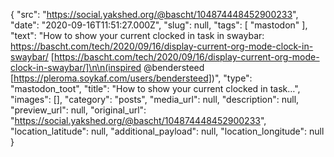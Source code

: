 {
  "src": "https://social.yakshed.org/@bascht/104874448452900233",
  "date": "2020-09-16T11:51:27.000Z",
  "slug": null,
  "tags": [
    "mastodon"
  ],
  "text": "How to show your current clocked in task in swaybar: https://bascht.com/tech/2020/09/16/display-current-org-mode-clock-in-swaybar/ [https://bascht.com/tech/2020/09/16/display-current-org-mode-clock-in-swaybar/]\n\n(inspired @bendersteed [https://pleroma.soykaf.com/users/bendersteed])",
  "type": "mastodon_toot",
  "title": "How to show your current clocked in task…",
  "images": [],
  "category": "posts",
  "media_url": null,
  "description": null,
  "preview_url": null,
  "original_url": "https://social.yakshed.org/@bascht/104874448452900233",
  "location_latitude": null,
  "additional_payload": null,
  "location_longitude": null
}